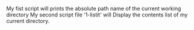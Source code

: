 My fist script will  prints the absolute path name of the current working directory
My second script file '1-listit' will Display the contents list of my current directory.
